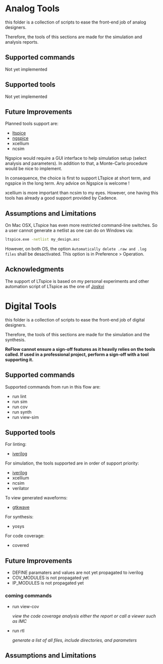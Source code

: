# Analog Tools
this folder is a collection of scripts to ease
the front-end job of analog designers.

Therefore, the tools of this sections are made 
for the simulation and analysis reports.

## Supported commands
Not yet implemented

## Supported tools
Not yet implemented

## Future Improvements
Planned tools support are:
- [ltspice](https://www.analog.com/en/design-center/design-tools-and-calculators/ltspice-simulator.html#)
- [ngspice](http://ngspice.sourceforge.net/download.html)
- xcellium
- ncsim

Ngspice would require a GUI interface to help
simulation setup (select analysis and parameters).
In addition to that, a Monte-Carlo procedure would
be nice to implement.

In consequence, the choice is first to support
LTspice at short term, and ngspice in the long
term. Any advice on Ngspice is welcome !

xcellium is more important than ncsim to my eyes.
However, one having this tools has already a good
support provided by Cadence.

## Assumptions and Limitations
On Mac OSX, LTspice has even more restricted command-line
switches. So a user cannot generate a netlist as one can 
do on Windows via:

```sh
ltspice.exe -netlist my_design.asc
```

However, on both OS, the option `Automatically delete .raw and .log files`
shall be desactivated. This option is in Preference > Operation.


## Acknowledgments
The support of LTspice is based on my personal experiments
and other automation script of LTspice as the one of 
[Joskvi](https://github.com/joskvi/LTspice-cli)


# Digital Tools
this folder is a collection of scripts to ease
the front-end job of digital designers.

Therefore, the tools of this sections are made 
for the simulation and the synthesis.

**ReFlow cannot ensure a sign-off features as it
heavily relies on the tools called. If used in
a professional project, perform a sign-off with
a tool supporting it.**

## Supported commands
Supported commands from run in this flow are:
- run lint
- run sim
- run cov
- run synth
- run view-sim

## Supported tools
For linting:
- [iverilog](./tools/iverilog/README.md)

For simulation, the tools supported are in order
of support priority:
- [iverilog](./tools/iverilog/README.md)
- xcellium
- ncsim
- verilator

To view generated waveforms:
- [gtkwave](./tools/gtkwave/README.md)

For synthesis:
- yosys

For code coverage:
- covered

## Future Improvements
- DEFINE paramaters and values are not yet propagated to iverilog
- COV_MODULES is not propagated yet
- IP_MODULES is not propagated yet

### coming commands

- run view-cov

    *view the code coverage analysis either the report or call a viewer such as IMC*

- run rtl

    *generate a list of all files, include
    directories, and parameters*

## Assumptions and Limitations